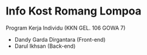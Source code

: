 # Info Kost Romang Lompoa

Program Kerja Individu (KKN GEL. 106 GOWA 7)

- Dandy Garda Dirgantara (Front-end)
- Darul Ikhsan (Back-end)

